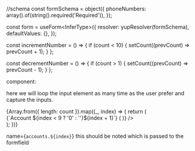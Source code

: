 //schema
const formSchema = object({
  phoneNumbers: array().of(string().required('Required')),
});

const form = useForm<InferType<typeof formSchema>>({
    resolver: yupResolver(formSchema),
    defaultValues: {},
  });

  const incrementNumber = () => {
    if (count < 10) {
      setCount((prevCount) => prevCount + 1);
    }
  };

  const decrementNumber = () => {
    if (count > 1) {
      setCount((prevCount) => prevCount - 1);
    }
  };

component:

here we will loop the input element as many time as the user prefer and capture the inputs.

<div className='grid grid-rows-5 grid-flow-col w-[60%] gap-6 mt-4'>
          {Array.from({ length: count }).map((_, index) => {
            return (
              <div className={`flex flex-col gap-1 ${count <= 5 ? 'w-1/2' : ''} `} key={index}>
                <span className='text-sm text-foreground font-medium'>{`Account ${index < 9 ? '0' : ''}${index + 1}`}</span>
                <FormField
                  control={form.control}
                  name={`accounts.${index}`}
                  render={({ field }) => (
                    <FormItem>
                      <FormControl>
                        <Combobox
                          data={currencyData}
                          placeholder='Select Currency'
                          onChange={field.onChange}
                          style={{
                            border: '1px solid gray',
                            borderRadius: '10px',
                          }}
                        />
                      </FormControl>
                      <FormMessage />
                    </FormItem>
                  )}
                />
              </div>
            );
          })}
        </div>


name={`accounts.${index}`} this should be noted which is passed to the formfield